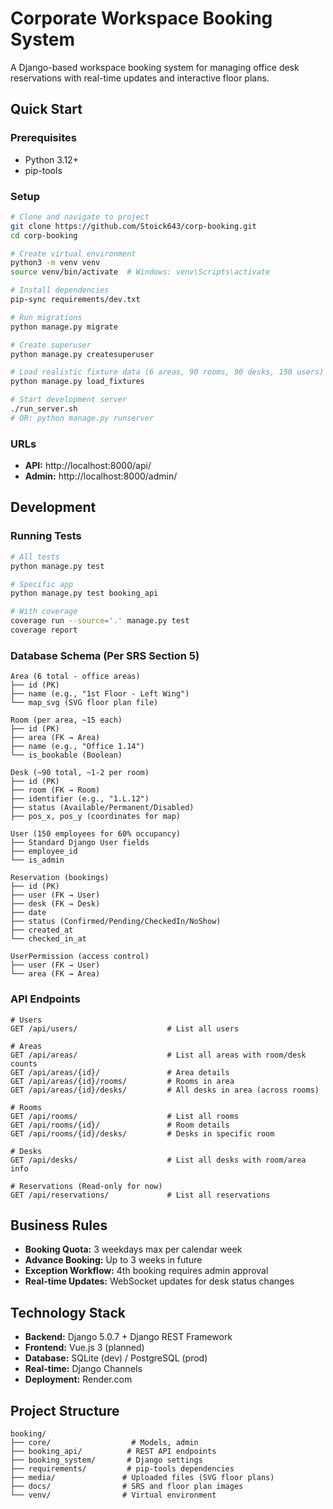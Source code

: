 # Corporate Workspace Booking System

A Django-based workspace booking system for managing office desk reservations with real-time updates and interactive floor plans.

## Quick Start

### Prerequisites
- Python 3.12+
- pip-tools

### Setup
```bash
# Clone and navigate to project
git clone https://github.com/Stoick643/corp-booking.git
cd corp-booking

# Create virtual environment
python3 -m venv venv
source venv/bin/activate  # Windows: venv\Scripts\activate

# Install dependencies
pip-sync requirements/dev.txt

# Run migrations
python manage.py migrate

# Create superuser
python manage.py createsuperuser

# Load realistic fixture data (6 areas, 90 rooms, 90 desks, 150 users)
python manage.py load_fixtures

# Start development server
./run_server.sh
# OR: python manage.py runserver
```

### URLs
- **API:** http://localhost:8000/api/
- **Admin:** http://localhost:8000/admin/

## Development

### Running Tests
```bash
# All tests
python manage.py test

# Specific app
python manage.py test booking_api

# With coverage
coverage run --source='.' manage.py test
coverage report
```

### Database Schema (Per SRS Section 5)

```
Area (6 total - office areas)
├── id (PK)
├── name (e.g., "1st Floor - Left Wing")  
└── map_svg (SVG floor plan file)

Room (per area, ~15 each)
├── id (PK)
├── area (FK → Area)
├── name (e.g., "Office 1.14")
└── is_bookable (Boolean)

Desk (~90 total, ~1-2 per room)
├── id (PK) 
├── room (FK → Room)
├── identifier (e.g., "1.L.12")
├── status (Available/Permanent/Disabled)
├── pos_x, pos_y (coordinates for map)

User (150 employees for 60% occupancy)
├── Standard Django User fields
├── employee_id
└── is_admin

Reservation (bookings)
├── id (PK)
├── user (FK → User)  
├── desk (FK → Desk)
├── date
├── status (Confirmed/Pending/CheckedIn/NoShow)
├── created_at
└── checked_in_at

UserPermission (access control)
├── user (FK → User)
└── area (FK → Area)
```

### API Endpoints

```
# Users
GET /api/users/                    # List all users

# Areas
GET /api/areas/                    # List all areas with room/desk counts
GET /api/areas/{id}/               # Area details
GET /api/areas/{id}/rooms/         # Rooms in area
GET /api/areas/{id}/desks/         # All desks in area (across rooms)

# Rooms
GET /api/rooms/                    # List all rooms
GET /api/rooms/{id}/               # Room details
GET /api/rooms/{id}/desks/         # Desks in specific room

# Desks  
GET /api/desks/                    # List all desks with room/area info

# Reservations (Read-only for now)
GET /api/reservations/             # List all reservations
```

## Business Rules

- **Booking Quota:** 3 weekdays max per calendar week
- **Advance Booking:** Up to 3 weeks in future
- **Exception Workflow:** 4th booking requires admin approval
- **Real-time Updates:** WebSocket updates for desk status changes

## Technology Stack

- **Backend:** Django 5.0.7 + Django REST Framework
- **Frontend:** Vue.js 3 (planned)
- **Database:** SQLite (dev) / PostgreSQL (prod)
- **Real-time:** Django Channels
- **Deployment:** Render.com

## Project Structure

```
booking/
├── core/                  # Models, admin
├── booking_api/          # REST API endpoints  
├── booking_system/       # Django settings
├── requirements/         # pip-tools dependencies
├── media/               # Uploaded files (SVG floor plans)
├── docs/                # SRS and floor plan images
└── venv/                # Virtual environment
```